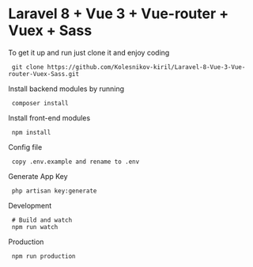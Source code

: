 # Laravel 8 + Vue 3 + Vue-router + Vuex + Sass

To get it up and run just clone it and enjoy coding

     git clone https://github.com/Kolesnikov-kiril/Laravel-8-Vue-3-Vue-router-Vuex-Sass.git

Install backend modules by running

     composer install

Install front-end modules

     npm install

Config file

     copy .env.example and rename to .env

Generate App Key

     php artisan key:generate

Development

     # Build and watch
     npm run watch

Production

     npm run production
